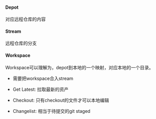 #### Depot
对应远程仓库的内容

#### Stream
远程仓库的分支

#### Workspace
Workspace可以理解为，depot到本地的一个映射，对应本地的一个目录。
- 需要把workspace合入stream


- Get Latest: 拉取最新的资产
- Checkout: 只有checkout的文件才可以本地编辑
- Changelist: 相当于待提交的git staged